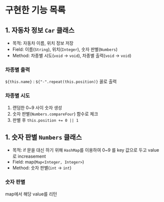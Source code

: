 # 구현한 기능 목록

## 1. 자동차 정보 `Car` 클래스
- 목적: 자동차 이름, 위치 정보 저장
- Field: 이름(`String`), 위치(`Integer`), 숫자 판별(`Numbers`)
- Method: 차종별 시도(`void` &rarr; `void`), 차종별 출력(`void` &rarr; `void`)
### 차종별 출력
`${this.name}` : `${"-".repeat(this.position)}` 꼴로 출력
### 차종별 시도
1. 랜덤한 0~9 사이 숫자 생성
2. 숫자 판별(`Numbers.compareFour`) 함수로 체크
3. 판별 후 `this.position += 0 || 1`

## 1. 숫자 판별 `Numbers` 클래스
- 목적: if 문을 대신 하기 위해 `HashMap`를 이용하여 0~9 를 key 값으로 두고 value로 increasement
- Field: map(`Map<Integer, Integer>`)
- Method: 숫자 판별(`int` &rarr; `int`)
### 숫자 판별
map에서 해당 value를 리턴
